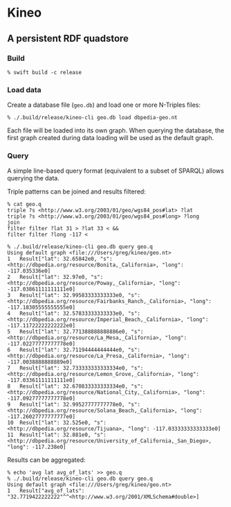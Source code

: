 # Kineo

## A persistent RDF quadstore

### Build

```
% swift build -c release
```

### Load data

Create a database file (`geo.db`) and load one or more N-Triples files:

```
% ./.build/release/kineo-cli geo.db load dbpedia-geo.nt
```

Each file will be loaded into its own graph. When querying the database, the
first graph created during data loading will be used as the default graph.

### Query

A simple line-based query format (equivalent to a subset of SPARQL) allows querying the data.

Triple patterns can be joined and results filtered:

```
% cat geo.q
triple ?s <http://www.w3.org/2003/01/geo/wgs84_pos#lat> ?lat
triple ?s <http://www.w3.org/2003/01/geo/wgs84_pos#long> ?long
join
filter filter ?lat 31 > ?lat 33 < &&
filter filter ?long -117 <

% ./.build/release/kineo-cli geo.db query geo.q
Using default graph <file:///Users/greg/kineo/geo.nt>
1	Result["lat": 32.65842e0, "s": <http://dbpedia.org/resource/Bonita,_California>, "long": -117.035336e0]
2	Result["lat": 32.97e0, "s": <http://dbpedia.org/resource/Poway,_California>, "long": -117.03861111111111e0]
3	Result["lat": 32.99583333333333e0, "s": <http://dbpedia.org/resource/Fairbanks_Ranch,_California>, "long": -117.18305555555555e0]
4	Result["lat": 32.57833333333333e0, "s": <http://dbpedia.org/resource/Imperial_Beach,_California>, "long": -117.11722222222222e0]
5	Result["lat": 32.771388888888886e0, "s": <http://dbpedia.org/resource/La_Mesa,_California>, "long": -117.02277777777778e0]
6	Result["lat": 32.71194444444444e0, "s": <http://dbpedia.org/resource/La_Presa,_California>, "long": -117.0038888888889e0]
7	Result["lat": 32.733333333333334e0, "s": <http://dbpedia.org/resource/Lemon_Grove,_California>, "long": -117.03361111111111e0]
8	Result["lat": 32.670833333333334e0, "s": <http://dbpedia.org/resource/National_City,_California>, "long": -117.09277777777778e0]
9	Result["lat": 32.99527777777778e0, "s": <http://dbpedia.org/resource/Solana_Beach,_California>, "long": -117.26027777777777e0]
10	Result["lat": 32.525e0, "s": <http://dbpedia.org/resource/Tijuana>, "long": -117.03333333333333e0]
11	Result["lat": 32.881e0, "s": <http://dbpedia.org/resource/University_of_California,_San_Diego>, "long": -117.238e0]
```

Results can be aggregated:

```
% echo 'avg lat avg_of_lats' >> geo.q
% ./.build/release/kineo-cli geo.db query geo.q
Using default graph <file:///Users/greg/kineo/geo.nt>
1	Result["avg_of_lats": "32.7719422222222"^^<http://www.w3.org/2001/XMLSchema#double>]
```

